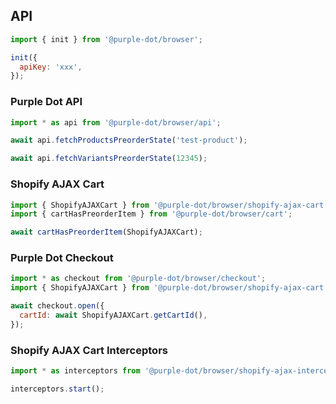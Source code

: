 ## API

```javascript
import { init } from '@purple-dot/browser';

init({
  apiKey: 'xxx',
});
```

### Purple Dot API

```javascript
import * as api from '@purple-dot/browser/api';

await api.fetchProductsPreorderState('test-product');

await api.fetchVariantsPreorderState(12345);
```

### Shopify AJAX Cart

```javascript
import { ShopifyAJAXCart } from '@purple-dot/browser/shopify-ajax-cart';
import { cartHasPreorderItem } from '@purple-dot/browser/cart';

await cartHasPreorderItem(ShopifyAJAXCart);
```

### Purple Dot Checkout

```javascript
import * as checkout from '@purple-dot/browser/checkout';
import { ShopifyAJAXCart } from '@purple-dot/browser/shopify-ajax-cart';

await checkout.open({
  cartId: await ShopifyAJAXCart.getCartId(),
});
```

### Shopify AJAX Cart Interceptors

```javascript
import * as interceptors from '@purple-dot/browser/shopify-ajax-interceptors';

interceptors.start();
```
